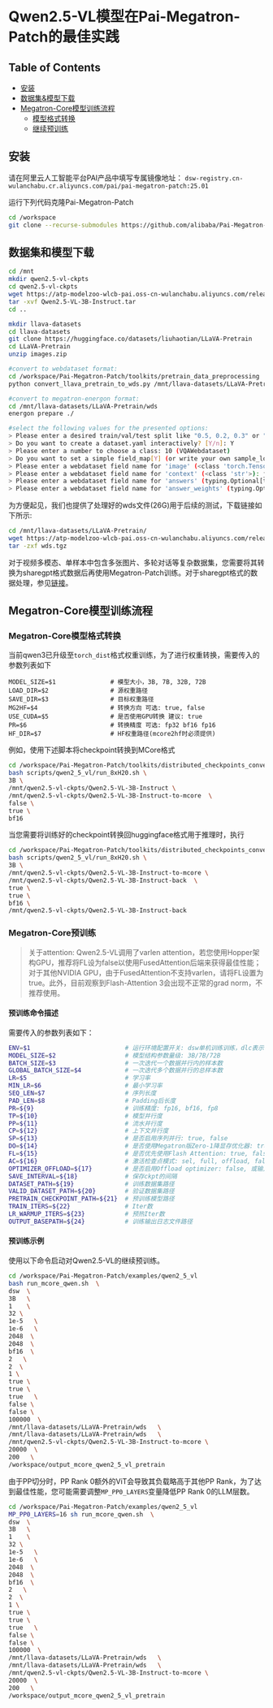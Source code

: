 # Qwen2.5-VL模型在Pai-Megatron-Patch的最佳实践

## Table of Contents
   * [安装](#安装)
   * [数据集&模型下载](#数据集和模型下载)
   * [Megatron-Core模型训练流程](#Megatron-Core模型训练流程)
      * [模型格式转换](#Megatron-Core模型格式转换)
      * [继续预训练](#预训练示例)

## 安装

请在阿里云人工智能平台PAI产品中填写专属镜像地址： `dsw-registry.cn-wulanchabu.cr.aliyuncs.com/pai/pai-megatron-patch:25.01` 

运行下列代码克隆Pai-Megatron-Patch
```bash
cd /workspace
git clone --recurse-submodules https://github.com/alibaba/Pai-Megatron-Patch.git
```

## 数据集和模型下载

```bash
cd /mnt
mkdir qwen2.5-vl-ckpts
cd qwen2.5-vl-ckpts
wget https://atp-modelzoo-wlcb-pai.oss-cn-wulanchabu.aliyuncs.com/release/models/pai-megatron-patch/qwen-ckpts/Qwen2.5-VL-3B-Instruct.tar
tar -xvf Qwen2.5-VL-3B-Instruct.tar
cd ..

mkdir llava-datasets
cd llava-datasets
git clone https://huggingface.co/datasets/liuhaotian/LLaVA-Pretrain
cd LLaVA-Pretrain
unzip images.zip

#convert to webdataset format:
cd /workspace/Pai-Megatron-Patch/toolkits/pretrain_data_preprocessing
python convert_llava_pretrain_to_wds.py /mnt/llava-datasets/LLaVA-Pretrain/

#convert to megatron-energon format:
cd /mnt/llava-datasets/LLaVA-Pretrain/wds
energon prepare ./

#select the following values for the presented options:
> Please enter a desired train/val/test split like "0.5, 0.2, 0.3" or "8,1,1": 9,1,0
> Do you want to create a dataset.yaml interactively? [Y/n]: Y
> Please enter a number to choose a class: 10 (VQAWebdataset)
> Do you want to set a simple field_map[Y] (or write your own sample_loader [n])? [Y/n]: Y
> Please enter a webdataset field name for 'image' (<class 'torch.Tensor'>): jpg
> Please enter a webdataset field name for 'context' (<class 'str'>): json[0][value]
> Please enter a webdataset field name for 'answers' (typing.Optional[typing.List[str]], default: None): json[1][value]
> Please enter a webdataset field name for 'answer_weights' (typing.Optional[torch.Tensor], default: None):
```
为方便起见，我们也提供了处理好的wds文件(26G)用于后续的测试，下载链接如下所示:
```bash
cd /mnt/llava-datasets/LLaVA-Pretrain/
wget https://atp-modelzoo-wlcb-pai.oss-cn-wulanchabu.aliyuncs.com/release/models/pai-megatron-patch/vlm-datasets/wds.tgz
tar -zxf wds.tgz
```

对于视频多模态、单样本中包含多张图片、多轮对话等复杂数据集，您需要将其转换为sharegpt格式数据后再使用Megatron-Patch训练。对于sharegpt格式的数据处理，参见[链接](../../toolkits/multimodal_data_preprocessing/dataset_preparation.md)。


## Megatron-Core模型训练流程
### Megatron-Core模型格式转换
当前qwen3已升级至`torch_dist`格式权重训练，为了进行权重转换，需要传入的参数列表如下
```
MODEL_SIZE=$1               # 模型大小，3B, 7B, 32B, 72B
LOAD_DIR=$2                 # 源权重路径
SAVE_DIR=$3                 # 目标权重路径
MG2HF=$4                    # 转换方向 可选: true, false
USE_CUDA=$5                 # 是否使用GPU转换 建议: true
PR=$6                       # 转换精度 可选: fp32 bf16 fp16
HF_DIR=$7                   # HF权重路径(mcore2hf时必须提供)
```
例如，使用下述脚本将checkpoint转换到MCore格式

```bash
cd /workspace/Pai-Megatron-Patch/toolkits/distributed_checkpoints_convertor
bash scripts/qwen2_5_vl/run_8xH20.sh \
3B \
/mnt/qwen2.5-vl-ckpts/Qwen2.5-VL-3B-Instruct \
/mnt/qwen2.5-vl-ckpts/Qwen2.5-VL-3B-Instruct-to-mcore  \
false \
true \
bf16
```

当您需要将训练好的checkpoint转换回huggingface格式用于推理时，执行

```bash
cd /workspace/Pai-Megatron-Patch/toolkits/distributed_checkpoints_convertor
bash scripts/qwen2_5_vl/run_8xH20.sh \
3B \
/mnt/qwen2.5-vl-ckpts/Qwen2.5-VL-3B-Instruct-to-mcore \
/mnt/qwen2.5-vl-ckpts/Qwen2.5-VL-3B-Instruct-back  \
true \
true \
bf16 \
/mnt/qwen2.5-vl-ckpts/Qwen2.5-VL-3B-Instruct-back
```

### Megatron-Core预训练

> 关于attention: Qwen2.5-VL调用了varlen attention，若您使用Hopper架构GPU，推荐将FL设为false以使用FusedAttention后端来获得最佳性能；
对于其他NVIDIA GPU，由于FusedAttention不支持varlen，请将FL设置为true。此外，目前观察到Flash-Attention 3会出现不正常的grad norm，不推荐使用。

#### 预训练命令描述
需要传入的参数列表如下：
```bash
ENV=$1                          # 运行环境配置开关: dsw单机训练训练，dlc表示多机训练环境
MODEL_SIZE=$2                   # 模型结构参数量级: 3B/7B/72B
BATCH_SIZE=$3                   # 一次迭代一个数据并行内的样本数
GLOBAL_BATCH_SIZE=$4            # 一次迭代多个数据并行的总样本数
LR=$5                           # 学习率
MIN_LR=$6                       # 最小学习率
SEQ_LEN=$7                      # 序列长度
PAD_LEN=$8                      # Padding后长度
PR=${9}                         # 训练精度: fp16, bf16, fp8
TP=${10}                        # 模型并行度
PP=${11}                        # 流水并行度
CP=${12}                        # 上下文并行度
SP=${13}                        # 是否启用序列并行: true, false
DO=${14}                        # 是否使用Megatron版Zero-1降显存优化器: true, false
FL=${15}                        # 是否优先使用Flash Attention: true, false
AC=${16}                        # 激活检查点模式: sel, full, offload, false
OPTIMIZER_OFFLOAD=${17}         # 是否启用Offload optimizer: false, 或输入0～1的小数作为参数offload比例
SAVE_INTERVAL=${18}             # 保存ckpt的间隔
DATASET_PATH=${19}              # 训练数据集路径
VALID_DATASET_PATH=${20}        # 验证数据集路径
PRETRAIN_CHECKPOINT_PATH=${21}  # 预训练模型路径
TRAIN_ITERS=${22}               # Iter数
LR_WARMUP_ITERS=${23}           # 预热Iter数        
OUTPUT_BASEPATH=${24}           # 训练输出日志文件路径
```

#### 预训练示例
使用以下命令启动对Qwen2.5-VL的继续预训练。

```bash
cd /workspace/Pai-Megatron-Patch/examples/qwen2_5_vl
bash run_mcore_qwen.sh  \
dsw  \
3B   \
1    \
32 \
1e-5   \
1e-6   \
2048  \
2048  \
bf16  \
2   \
2  \
1 \
true \
true \
true   \
false \
false \
100000  \
/mnt/llava-datasets/LLaVA-Pretrain/wds   \
/mnt/llava-datasets/LLaVA-Pretrain/wds   \
/mnt/qwen2.5-vl-ckpts/Qwen2.5-VL-3B-Instruct-to-mcore \
20000  \
200   \
/workspace/output_mcore_qwen2_5_vl_pretrain
```

由于PP切分时，PP Rank 0额外的ViT会导致其负载略高于其他PP Rank，为了达到最佳性能，您可能需要调整`MP_PP0_LAYERS`变量降低PP Rank 0的LLM层数。

```bash
cd /workspace/Pai-Megatron-Patch/examples/qwen2_5_vl
MP_PP0_LAYERS=16 sh run_mcore_qwen.sh  \
dsw  \
3B   \
1    \
32 \
1e-5   \
1e-6   \
2048  \
2048  \
bf16  \
2   \
2  \
1 \
true \
true \
true   \
false \
false \
100000  \
/mnt/llava-datasets/LLaVA-Pretrain/wds   \
/mnt/llava-datasets/LLaVA-Pretrain/wds   \
/mnt/qwen2.5-vl-ckpts/Qwen2.5-VL-3B-Instruct-to-mcore \
20000  \
200   \
/workspace/output_mcore_qwen2_5_vl_pretrain
```
